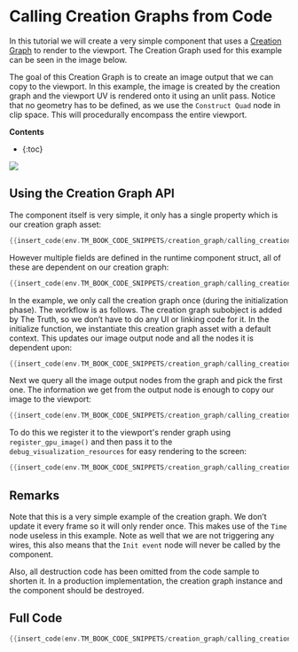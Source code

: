 # Calling Creation Graphs from Code

In this tutorial we will create a very simple component that uses a [Creation Graph]({{base_url}}/creation_graphs/concept.html) to render to the viewport. The Creation Graph used for this example can be seen in the image below.

The goal of this Creation Graph is to create an image output that we can copy to the viewport. In this example, the image is created by the creation graph and the viewport UV is rendered onto it using an unlit pass. Notice that no geometry has to be defined, as we use the `Construct Quad` node in clip space. This will procedurally encompass the entire viewport.

**Contents**
* {:toc}

![](https://www.dropbox.com/s/k4y8wlwx7y8vll3/tm_tut_creation_graphs_from_code.png?dl=1)

## Using the Creation Graph API
The component itself is very simple, it only has a single property which is our creation graph asset:

```c
{{insert_code(env.TM_BOOK_CODE_SNIPPETS/creation_graph/calling_creation_graph_from_code.c,gc_asset)}}
```

However multiple fields are defined in the runtime component struct, all of these are dependent on our creation graph:

```c
{{insert_code(env.TM_BOOK_CODE_SNIPPETS/creation_graph/calling_creation_graph_from_code.c,component)}}
```

In the example, we only call the creation graph once (during the initialization phase). The workflow is as follows. 
The creation graph subobject is added by The Truth, so we don’t have to do any UI or linking code for it. 
In the initialize function, we instantiate this creation graph asset with a default context. 
This updates our image output node and all the nodes it is dependent upon:

```c
{{insert_code(env.TM_BOOK_CODE_SNIPPETS/creation_graph/calling_creation_graph_from_code.c,init_phase)}}
```

Next we query all the image output nodes from the graph and pick the first one. The information we get from the output node is enough to copy our image to the viewport:

```c
{{insert_code(env.TM_BOOK_CODE_SNIPPETS/creation_graph/calling_creation_graph_from_code.c,query_image)}}
```

To do this we register it to the viewport's render graph using `register_gpu_image()` and then pass it to the `debug_visualization_resources` for easy rendering to the screen:

```c
{{insert_code(env.TM_BOOK_CODE_SNIPPETS/creation_graph/calling_creation_graph_from_code.c,itr)}}
```

## Remarks
Note that this is a very simple example of the creation graph. We don’t update it every frame so it will only render once. This makes use of the `Time` node useless in this example. Note as well that we are not triggering any wires, this also means that the `Init event` node will never be called by the component. 

Also, all destruction code has been omitted from the code sample to shorten it. In a production implementation, the creation graph instance and the component should be destroyed.

## Full Code
```c
{{insert_code(env.TM_BOOK_CODE_SNIPPETS/creation_graph/calling_creation_graph_from_code.c)}}
```

